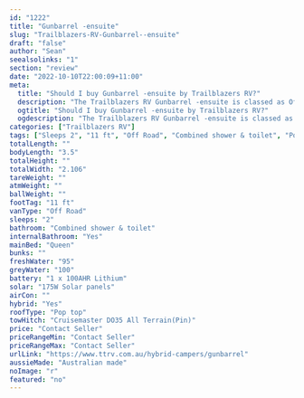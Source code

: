 ```yaml
---
id: "1222"
title: "Gunbarrel -ensuite"
slug: "Trailblazers-RV-Gunbarrel--ensuite"
draft: "false"
author: "Sean"
seealsolinks: "1"
section: "review"
date: "2022-10-10T22:00:09+11:00"
meta:
  title: "Should I buy Gunbarrel -ensuite by Trailblazers RV?"
  description: "The Trailblazers RV Gunbarrel -ensuite is classed as Off Road, and sleeps 2 people. It is Australian made and comes in at 11 ft. It generally has Combined shower & toilet."
  ogtitle: "Should I buy Gunbarrel -ensuite by Trailblazers RV?"
  ogdescription: "The Trailblazers RV Gunbarrel -ensuite is classed as Off Road, and sleeps 2 people. It is Australian made and comes in at 11 ft. It generally has Combined shower & toilet."
categories: ["Trailblazers RV"]
tags: ["Sleeps 2", "11 ft", "Off Road", "Combined shower & toilet", "Pop top", "Price Unknown", "Australian made"]
totalLength: ""
bodyLength: "3.5"
totalHeight: ""
totalWidth: "2.106"
tareWeight: ""
atmWeight: ""
ballWeight: ""
footTag: "11 ft"
vanType: "Off Road"
sleeps: "2"
bathroom: "Combined shower & toilet"
internalBathroom: "Yes"
mainBed: "Queen"
bunks: ""
freshWater: "95"
greyWater: "100"
battery: "1 x 100AHR Lithium"
solar: "175W Solar panels"
airCon: ""
hybrid: "Yes"
roofType: "Pop top"
towHitch: "Cruisemaster DO35 All Terrain(Pin)"
price: "Contact Seller"
priceRangeMin: "Contact Seller"
priceRangeMax: "Contact Seller"
urlLink: "https://www.ttrv.com.au/hybrid-campers/gunbarrel"
aussieMade: "Australian made"
noImage: "r"
featured: "no"
---
```

